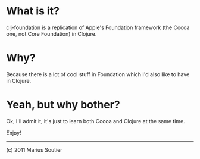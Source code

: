 What is it?
===========
clj-foundation is a replication of Apple's Foundation framework (the Cocoa one, not Core Foundation) in Clojure.

Why?
====
Because there is a lot of cool stuff in Foundation which I'd also like to have in Clojure.

Yeah, but why bother?
=====================
Ok, I'll admit it, it's just to learn both Cocoa and Clojure at the same time.


Enjoy!

---

(c) 2011 Marius Soutier

